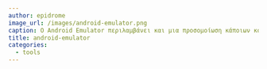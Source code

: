```yaml
---
author: epidrome
image_url: /images/android-emulator.png
caption: Ο Android Emulator περιλαμβάνει και μια προσομοίωση κάποιων κουμπιών που συνήθως έχουν τα έξυπνα κινητά.
title: android-emulator
categories:
  - tools
---
```

